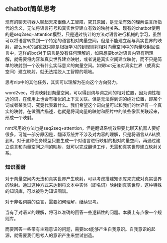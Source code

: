 ## chatbot简单思考

现有的聊天机器人聊起天来很像人工智障，究其原因，是无法有效的理解语言所指代的含义，无法将语言符号和真实世界建立有效的映射关系。现有的chatbot使用的是seq2seq+attention模型，只是通过统计的方法对语言进行机械的学习，虽然可以将语言转换到一个特定的语言相对向量空间，但是不能建立起与真实世界的映射，那么bot的回答就只能是根据学习的到规则将相对向量空间中的向量映射回语言中，这样的bot对于语言是没有任何理解的，如果想要bot对语言内容有所理解，就需要将内容和真实世界建立映射，或者说是真实空间建立映射，而不只是简单的映射到一个没有什么实际意义的向量空间。如果bot无法对真实世界（或真实空间）建立映射，就无法摆脱人工智障的境地。

思考nlp中的其他任务，其实可以理解为在向这个方向努力。

word2vec，将词映射到向量空间，可以得到词与词之间的相对位置，因为词性相近的词，在使用上也会有相似的上下文关联。但是无法得到词的绝对位置，即某个词或者某类词，究竟代表着什么。我们希望这个词向量可以和我们的世界有一个真实的映射。在做图片描述，也就是将词向量的映射和图片中的某些像素关联起来，形成一个映射。

nmt常用的方法也是seq2seq+attention，但是翻译系统效果要比聊天机器人要好很多，可能一部分原因是，翻译系统并不涉及对内容的理解，只是将语言从A转换到B。对于这种任务模型只要生成一个对语言进行映射的相对向量空间，再通过建立语言和向量空间之间的映射，就可以完成翻译工作，无需和真实世界建立映射关系。

### 知识图谱

对于向量空间内无法和真实世界产生映射，可以考虑搭建知识库来完成对真实世界的映射。通过这种方式来达到将文本中实体（即名词）映射到真实世界，这种特殊的知识库，可以被称为知识图谱。

对于非名词类的语言，需要如何理解，继续思考。

当有了对语义的理解，将可以准确的回答一些逻辑性的问题。本质上有点像一个规则库。

而要回答一些带有主观意识的问题，需要bot能够产生自我意识。自我意识的起源，就需要我们思考人的意识产生来尝试创造。